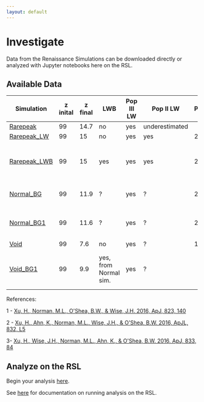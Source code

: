 ```yaml
---
layout: default
---
```


# Investigate

Data from the Renaissance Simulations can be downloaded directly or analyzed with Jupyter notebooks here on the RSL.

## Available Data

Simulation | z inital | z final | LWB | Pop III LW | Pop II LW | Publications | Snapshots | Halo Catalogs | Merger Trees | Comments
-----------|----------|---------|-----|------------|-----------|--------------|-----------|---------------|--------------|------------
[Rarepeak](simulations/rarepeak.html)         | 99 | 14.7 | no                    | yes | underestimated | | yes | no  | no  |
[Rarepeak_LW](simulations/rarepeak_lw.html)   | 99 | 15   | no                    | yes | yes            | 2?, 3? | yes | no  | no  |
[Rarepeak_LWB](simulations/rarepeak_lwb.html) | 99 | 15   | yes                   | yes | yes            | 2?, 3? | yes | yes | yes | LWB from Wise & Abel (2005) with updated cosmology
[Normal_BG](simulations/normal_bg.html)       | 99 | 11.9 |                     ? | yes |              ? | 2?, 3? | yes | no  | no  | incorrect LW background
[Normal_BG1](simulations/normal_bg1.html)     | 99 | 11.6 |                     ? | yes |              ? | 2?, 3? | yes | yes | yes | self-consistent LW background
[Void](simulations/void.html)                 | 99 |  7.6 | no                    | yes |              ? | 1, 2?, 3? | yes | no  | no  |
[Void_BG1](simulations/void_bg1.html)         | 99 |  9.9 | yes, from Normal sim. | yes |              ? | | yes | yes | yes | LW background from Normal region

References:

1 - [Xu, H., Norman, M.L., O'Shea, B.W., & Wise, J.H. 2016, ApJ, 823, 140](http://adsabs.harvard.edu/abs/2016ApJ...823..140X)

2 - [Xu, H., Ahn, K., Norman, M.L., Wise, J.H., & O'Shea, B.W. 2016, ApJL, 832, L5](http://adsabs.harvard.edu/abs/2016ApJ...832L...5X)

3- [Xu, H., Wise, J.H., Norman, M.L., Ahn, K., & O'Shea, B.W. 2016, ApJ, 833, 84](http://adsabs.harvard.edu/abs/2016ApJ...833...84X)

## Analyze on the RSL

Begin your analysis [here](https://girder.rensimlab.xyz/#collection/59b04a0e38eed90001dcc45b).

See [here](documentation.html) for documentation on running analysis on the RSL.
